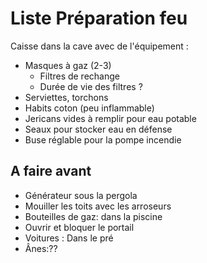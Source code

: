 # Liste Préparation feu

Caisse dans la cave avec de l'équipement :

- Masques à gaz (2-3)
    - Filtres de rechange 
    - Durée de vie des filtres ? 
- Serviettes, torchons
- Habits coton (peu inflammable) 
- Jericans vides à remplir pour eau potable
- Seaux pour stocker eau en défense
- Buse réglable pour la pompe incendie 

## A faire avant 

- Générateur sous la pergola
- Mouiller les toits avec les arroseurs 
- Bouteilles de gaz: dans la piscine 
- Ouvrir et bloquer le portail 
- Voitures : Dans le pré 
- Ânes:?? 




